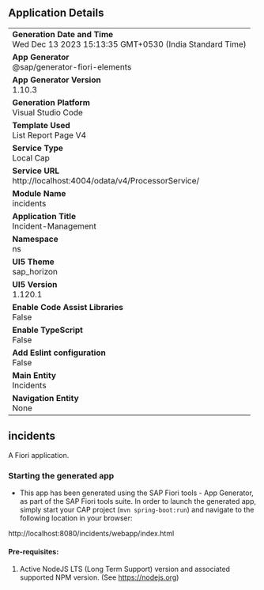 ## Application Details
|               |
| ------------- |
|**Generation Date and Time**<br>Wed Dec 13 2023 15:13:35 GMT+0530 (India Standard Time)|
|**App Generator**<br>@sap/generator-fiori-elements|
|**App Generator Version**<br>1.10.3|
|**Generation Platform**<br>Visual Studio Code|
|**Template Used**<br>List Report Page V4|
|**Service Type**<br>Local Cap|
|**Service URL**<br>http://localhost:4004/odata/v4/ProcessorService/
|**Module Name**<br>incidents|
|**Application Title**<br>Incident-Management|
|**Namespace**<br>ns|
|**UI5 Theme**<br>sap_horizon|
|**UI5 Version**<br>1.120.1|
|**Enable Code Assist Libraries**<br>False|
|**Enable TypeScript**<br>False|
|**Add Eslint configuration**<br>False|
|**Main Entity**<br>Incidents|
|**Navigation Entity**<br>None|

## incidents

A Fiori application.

### Starting the generated app

-   This app has been generated using the SAP Fiori tools - App Generator, as part of the SAP Fiori tools suite.  In order to launch the generated app, simply start your CAP project (```mvn spring-boot:run```) and navigate to the following location in your browser:

http://localhost:8080/incidents/webapp/index.html

#### Pre-requisites:

1. Active NodeJS LTS (Long Term Support) version and associated supported NPM version.  (See https://nodejs.org)


